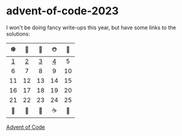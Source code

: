 # advent-of-code-2023

I won't be doing fancy write-ups this year, but have some links to the solutions:


|                    ❄️                    | 🎅  | 🎄  |  ⛄ | 🎁  |
|:---:|:---:|:---:|:--:|:---:|
| [1](/src/main/kotlin/mkuhn/aoc/Day01.kt) |  [2](/src/main/kotlin/mkuhn/aoc/Day02.kt)   |  [3](/src/main/kotlin/mkuhn/aoc/Day03.kt)   |  [4](/src/main/kotlin/mkuhn/aoc/Day04.kt)   |  5   |
|                    6                     |  7   |  8   |  9   |  10  |
|                    11                    |  12  |  13  |  14  |  15  |
|                    16                    |  17  |  18  |  19  |  20  |
|                    21                    |  22  |  23  |  24  |  25  |
|                    🍪                    | 🎃  | 🎄  |  ☕ | 🌟  |

[Advent of Code][aoc]

[aoc]: https://adventofcode.com
[docs]: https://kotlinlang.org/docs/home.html
[github]: https://github.com/mtkuhn
[issues]: https://github.com/kotlin-hands-on/advent-of-code-kotlin-template/issues
[kotlin]: https://kotlinlang.org
[slack]: https://surveys.jetbrains.com/s3/kotlin-slack-sign-up
[template]: https://github.com/kotlin-hands-on/advent-of-code-kotlin-template
